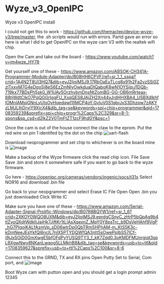 # Wyze_v3_OpenIPC
Wyze v3 OpenIPC install

I could not get this to work - https://github.com/themactep/device-wyze-v3/tree/master, the .sh scripts would run with errors. Partd gave an error so here is what I did to get OpenIPC on the wyze cam V3 with the realtek wifi chip.

Open the Cam and take out the board - https://www.youtube.com/watch?v=jm4wze_HY78

Get yourself one of these - https://www.amazon.com/ABSOK-CH341A-Programmer-Module-Adapter/dp/B08HH6CPVF/ref=sr_1_1_sspa?crid=1A4N2T8UI3HQ7&dib=eyJ2IjoiMSJ9.17RbOaEuTLcq8x91h2Fa2vzSSi0ZzlTxxvM7G4eDqoSj8eS6EzZmNIyOwkduaDtQaboK8wN1OYSiipJ1DQb-719kx77BDxPh5sk0_W1UAv5OrzhvbmDnsNtZomBG-GG-OB6mRrteax-88tjWdtClkO7PqQGGrIggFU_XxqQES8JAjZH2Xn44vJrdHHXBA4_USBXdlkhflOMnlAMsjGNnLvUIsOyHqedqwI1lIMCP4oY.GvluV0S1qbrJxS3Dhzpw7zAKYzLMJLlhDrvjY9XjcX4&dib_tag=se&keywords=spi+chip+programmer&qid=1708359239&sprefix=spi+chip+progr%2Caps%2C329&sr=8-1-spons&sp_csd=d2lkZ2V0TmFtZT1zcF9hdGY&psc=1

Once the cam is out of the house connect the claw to the eprom. Put the red wire on pin 1 identifed by the dot on the chip 
![uart-flash](https://github.com/freshfitz/Wyze_v3_OpenIPC/assets/7000841/0fd8f51c-ecc7-4aee-9e0a-6cfa680368c1)


Download neoprogrammer and set chip to whichever is on the board mine is
![image](https://github.com/freshfitz/Wyze_v3_OpenIPC/assets/7000841/475927b5-5b3a-4835-8cd1-89386de182bc)

Make a backup of the Wyze firmware click the read chip icon.
File Save
Save .bin and store it somewhere safe if you want to go back to the wyze firmware.

Go here - https://openipc.org/cameras/vendors/ingenic/socs/t31x Select NOR16 and download .bin file

Go back to your neopgrammer and select Erase IC
File Open
Open .bin you just downloaded
Click Write IC

Make sure you have one of these - https://www.amazon.com/Serial-Adapter-Signal-Prolific-Windows/dp/B07R8BQYW1/ref=sr_1_6?crid=2XKOY0WQO8UXM&dib=eyJ2IjoiMSJ9.eprdgCSnyC_zHrP5bQpAg9b4tIZvoQXdtWdkItJajHk7JjftKr1tLlAsXqexnZ_MpY0Y8psTrc_b9DsVeHAhf9VgP_hG7PIgojKALfAzmVp_sD06wtrDp0QbTRm5HPhAM-m_KtS5K3c-kDmNeeJEsYkfQl6ncIL7nIX5PTYDQWfQA3ntt5sOwePpIbS57lCf-i9jJx5OiD0GmXwgE5bfOFdPyYUSQ9TY3_f_kK7Zdd0.3oKMDFMUnrgiqt3spL6XgwNwy8NKanLwqog5LLMkhB8&dib_tag=se&keywords=usb+to+ttl&qid=1708359627&sprefix=usb+to+ttl%2Caps%2C100&sr=8-6

Connect this to the GRND, TX and RX pins
Open Putty
Set to Serial, Com port, and 
![image](https://github.com/freshfitz/Wyze_v3_OpenIPC/assets/7000841/0c55b0a2-d98f-4eca-85a7-7c0b98838362)

Boot Wyze cam with putton open and you should get a login prompt
admin
12345



